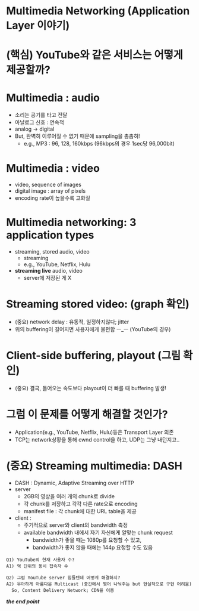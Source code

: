 # Multimedia Networking (Application Layer 이야기)

# (핵심) YouTube와 같은 서비스는 어떻게 제공할까?  

# Multimedia : audio  
* 소리는 공기를 타고 전달  
* 아날로그 신호 : 연속적    
* analog → digital  
* But, 완벽히 이루어질 수 없기 때문에 sampling을 촘촘히!  
  * e.g., MP3 : 96, 128, 160kbps (96kbps의 경우 1sec당 96,000bit)  

# Multimedia : video  
* video, sequence of images  
* digital image : array of pixels  
* encoding rate이 높을수록 고화질  

# Multimedia networking: 3 application types  
* streaming, stored audio, video  
  * streaming
  * e.g., YouTube, Netflix, Hulu
* <b>streaming live</b> audio, video
  * server에 저장된 게 X  

# Streaming stored video: (graph 확인)  
  * (중요) network delay : 유동적, 일정하지않다; jitter  
  * 위의 buffering이 길어지면 사용자에게 불편함 ㅡ_ㅡ  (YouTube의 경우)  

# Client-side buffering, playout (그림 확인)  
  * (중요) 결국, 들어오는 속도보다 playout이 더 빠를 때 buffering 발생!  

# 그럼 이 문제를 어떻게 해결할 것인가?
  * Application(e.g., YouTube, Netflix, Hulu)등은 Transport Layer 의존
  * TCP는 network상황을 통해 cwnd control을 하고, UDP는 그냥 내던지고..  

# (중요) Streaming multimedia: DASH
  * DASH : Dynamic, Adaptive Streaming over HTTP  
  * server
    * 2GB의 영상을 여러 개의 chunk로 divide  
    * 각 chunk를 저장하고 각각 다른 rate으로 encoding  
    * manifest file : 각 chunk에 대한 URL table을 제공  
  * client :  
    * 주기적으로 server와 client의 bandwidth 측정  
    * available bandwidth 내에서 자기 자신에게 알맞는 chunk request  
      * bandwidth가 좋을 때는 1080p를 요청할 수 있고,  
      * bandwidth가 좋지 않을 때에는 144p 요청할 수도 있음  

~~~~  
Q1) YouTube의 현재 사용자 수?  
A1) 억 단위의 동시 접속자 수    

Q2) 그럼 YouTube server 힘들텐데 어떻게 해결하지?  
A2) 우아하게 아름다운 Multicast (중간에서 찢어 나눠주는 but 현실적으로 구현 어려움)  
  So, Content Delivery Network; CDN을 이용  
~~~~
<b>*the end point*</b>   

